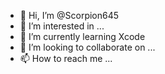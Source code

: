 - 👋 Hi, I’m @Scorpion645
- 👀 I’m interested in ...
- 🌱 I’m currently learning Xcode
- 💞️ I’m looking to collaborate on ...
- 📫 How to reach me ...

<!---
Scorpion645/Scorpion645 is a ✨ special ✨ repository because its `README.md` (this file) appears on your GitHub profile.
You can click the Preview link to take a look at your changes.
--->

